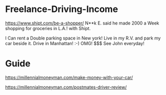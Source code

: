 # Freelance-Driving-Income
https://www.shipt.com/be-a-shopper/  N**k E. said he made 2000 a Week shopping for groceries in L.A.! with Shipt.

I Can rent a Double parking space in New york! Live in my R.V. and park my car beside it. Drive in Manhattan! :-) OMG! $$$ See John everyday!

# Guide
https://millennialmoneyman.com/make-money-with-your-car/

https://millennialmoneyman.com/postmates-driver-review/
